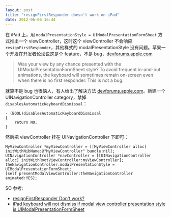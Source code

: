 ```yaml
---
layout: post
title: "resignFirstResponder doesn't work on iPad"
date: 2012-06-06 16:44
---
```


在 iPad 上，用 `modalPresentationStyle = UIModalPresentationFormSheet` 方式推出一个 viewController，这时这个 viewController 不会响应 `resignFirstResponder`，其他样式的 modalPresentationStyle 没有问题。苹果一个开发在开发者论坛说这是个 feature，不是 bug，[devforums.apple.com][1]

> Was your view by any chance presented with the UIModalPresentationFormSheet style?  To avoid frequent in-and-out animations, the keyboard will sometimes remain on-screen even when there is no first responder.  This is not a bug.

就算不是 bug 也很恼人，有人给出了解决方法 [devforums.apple.com][2]。新建一个 UINavigationController category，禁掉 `disablesAutomaticKeyboardDismissal`：

```objc
- (BOOL)disablesAutomaticKeyboardDismissal
{
    return NO;
}
```

然后把 viewController 挂在 UINavigationController 下即可：

```objc
MyViewController *myViewController = [[MyViewController alloc] initWithNibName:@"MyViewController" bundle:nil];
UINavigationController *navController = [[UINavigationController alloc] initWithRootViewController:myViewController];
theNavigationController.modalPresentationStyle = UIModalPresentationFormSheet;
[self presentModalViewController:theNavigationController animated:YES];
```

SO 参考:

- [resignFirstResponder Don't work?][3]
- [iPad keyboard will not dismiss if modal view controller presentation style is UIModalPresentationFormSheet][4]

[1]:https://devforums.apple.com/message/166801#166801
[2]:https://devforums.apple.com/message/425914#425914
[3]:http://stackoverflow.com/a/6854165/380774
[4]:http://stackoverflow.com/a/3386768/380774


